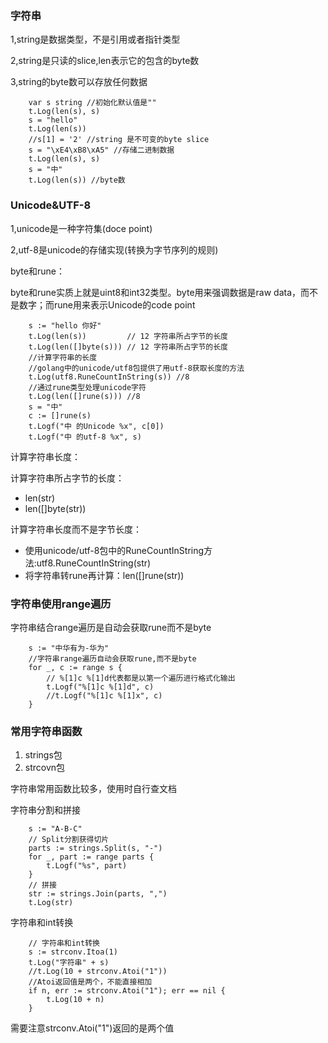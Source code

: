 ### 字符串

1,string是数据类型，不是引用或者指针类型

2,string是只读的slice,len表示它的包含的byte数

3,string的byte数可以存放任何数据

```
	var s string //初始化默认值是""
	t.Log(len(s), s)
	s = "hello"
	t.Log(len(s))
	//s[1] = '2' //string 是不可变的byte slice
	s = "\xE4\xB8\xA5" //存储二进制数据
	t.Log(len(s), s)
	s = "中"
	t.Log(len(s)) //byte数
```

### Unicode&UTF-8
1,unicode是一种字符集(doce point)

2,utf-8是unicode的存储实现(转换为字节序列的规则)

byte和rune：

byte和rune实质上就是uint8和int32类型。byte用来强调数据是raw data，而不是数字；而rune用来表示Unicode的code point

```
	s := "hello 你好"
	t.Log(len(s))         // 12 字符串所占字节的长度
	t.Log(len([]byte(s))) // 12 字符串所占字节的长度
	//计算字符串的长度
	//golang中的unicode/utf8包提供了用utf-8获取长度的方法
	t.Log(utf8.RuneCountInString(s)) //8
	//通过rune类型处理unicode字符
	t.Log(len([]rune(s))) //8
	s = "中"
	c := []rune(s)
	t.Logf("中 的Unicode %x", c[0])
	t.Logf("中 的utf-8 %x", s)
```

计算字符串长度：

计算字符串所占字节的长度：

- len(str)
- len([]byte(str))

计算字符串长度而不是字节长度：

- 使用unicode/utf-8包中的RuneCountInString方法:utf8.RuneCountInString(str)
- 将字符串转rune再计算：len([]rune(str))

### 字符串使用range遍历
字符串结合range遍历是自动会获取rune而不是byte

```
	s := "中华有为-华为"
	//字符串range遍历自动会获取rune,而不是byte
	for _, c := range s {
		// %[1]c %[1]d代表都是以第一个遍历进行格式化输出
		t.Logf("%[1]c %[1]d", c)
		//t.Logf("%[1]c %[1]x", c)
	}
```


### 常用字符串函数

1. strings包
2. strcovn包

字符串常用函数比较多，使用时自行查文档

字符串分割和拼接

```
	s := "A-B-C"
	// Split分割获得切片
	parts := strings.Split(s, "-")
	for _, part := range parts {
		t.Logf("%s", part)
	}
	// 拼接
	str := strings.Join(parts, ",")
	t.Log(str)
```

字符串和int转换

```
	// 字符串和int转换
	s := strconv.Itoa(1)
	t.Log("字符串" + s)
	//t.Log(10 + strconv.Atoi("1"))
	//Atoi返回值是两个，不能直接相加
	if n, err := strconv.Atoi("1"); err == nil {
		t.Log(10 + n)
	}
```
需要注意strconv.Atoi("1")返回的是两个值